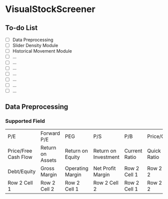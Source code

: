# VisualStockScreener


## To-do List
- [ ] Data Preprocessing
- [ ] Slider Density Module
- [ ] Historical Movement Module
- [ ] ...
- [ ] ...
- [ ] ...
- [ ] ...
- [ ] ...
- [ ] ...
- [ ] ...

## Data Preprocessing

### Supported Field
|     |     |     |     |     |     |
| --- | --- | --- | --- | --- | --- |
| P/E | Forward P/E | PEG | P/S | P/B | Price/Cash |
| Price/Free Cash Flow | Return on Assets | Return on Equity | Return on Investment | Current Ratio | Quick Ratio |
| Debt/Equity | Gross Margin | Operating Margin | Net Profit Margin | Row 2 Cell 1 | Row 2 Cell 2 |
| Row 2 Cell 1 | Row 2 Cell 2 | Row 2 Cell 1 | Row 2 Cell 2 | Row 2 Cell 1 | Row 2 Cell 2 |

